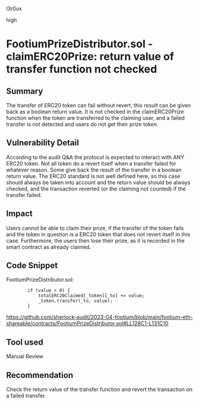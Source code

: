 l3r0ux

high

# FootiumPrizeDistributor.sol - claimERC20Prize: return value of transfer function not checked

## Summary
The transfer of ERC20 token can fail without revert, this result can be given back as a boolean return value. It is not checked in the claimERC20Prize function when the token are transferred to the claiming user, and a failed transfer is not detected and users do not get their prize token.

## Vulnerability Detail
According to the audit Q&A the protocol is expected to interact with ANY ERC20 token. Not all token do a revert itself when a transfer failed for whatever reason. Some give back the result of the transfer in a boolean return value. The ERC20 standard is not well defined here, so this case should always be taken into account and the return value should be always checked, and the transaction reverted (or the claiming not counted) if the transfer failed.

## Impact
Users cannot be able to claim their prize, if the transfer of the token fails and the token in question is a ERC20 token that does not revert itself in this case. Furthermore, the users then lose their prize, as it is recorded in the smart contract as already claimed. 

## Code Snippet
FootiumPrizeDistributor.sol:
```solidity
        if (value > 0) {
            totalERC20Claimed[_token][_to] += value;
            _token.transfer(_to, value);
        }
```
https://github.com/sherlock-audit/2023-04-footium/blob/main/footium-eth-shareable/contracts/FootiumPrizeDistributor.sol#LL128C1-L131C10


## Tool used

Manual Review

## Recommendation
Check the return value of the transfer function and revert the transaction on a failed transfer.